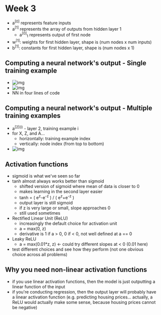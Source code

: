 # Week 3 

- a<sup>[0]</sup> represents feature inputs
- a<sup>[1]</sup> represents the array of outputs from hidden layer 1
  - a<sup>[0]</sup><sub>1</sub> represents output of first node
- w<sup>[1]</sup>: weights for first hidden layer, shape is (num nodes x num inputs)
- b<sup>[1]</sup>: constants for first hidden layer, shape is (num nodes x 1)

## Computing a neural network's output - Single training example

- ![img](https://github.com/chriseal/deep_learning_ai/blob/master/week2/neural_network_matrices.png)
- ![img](https://github.com/chriseal/deep_learning_ai/blob/master/week2/matrix_definitions.png)
- NN in four lines of code

## Computing a neural network's output - Multiple training examples

- a<sup>[2]</sup><sup>(i)</sup> - layer 2, training example i
- for X, Z, and A...
  - horizontally: training example index
  - vertically: node index (from top to bottom)
- ![img](https://github.com/chriseal/deep_learning_ai/blob/master/week2/multiple_training_examples.png)

## Activation functions

- sigmoid is what we've seen so far
- tanh almost always works better than sigmoid
  - shifted version of sigmoid where mean of data is closer to 0
  - makes learning in the second layer easier
  - tanh = ( e<sup>z</sup>-e<sup>-z</sup> ) / ( e<sup>z</sup>+e<sup>-z</sup> )
  - output layer is still sigmoid
  - if z is very large or small, slope approaches 0
  - still used sometimes
- Rectified Linear Unit (ReLU)
  - increasingly the default choice for activation unit
  - a = max(0, z)
  - derivative is 1 if a > 0, 0 if < 0, not well defined at a == 0
- Leaky ReLU
  - a = max(0.01\*z, z) <- could try different slopes at < 0 (0.01 here)
- test different choices and see how they perform (not one obvious choice across all problems)

## Why you need non-linear activation functions

- if you use linear activation functions, then the model is just outputting a linear function of the input
- if you're conducting regression, then the output layer will probably have a linear activation function (e.g. predicting housing prices... actually, a ReLU would actually make some sense, because housing prices cannot be negative)


  
